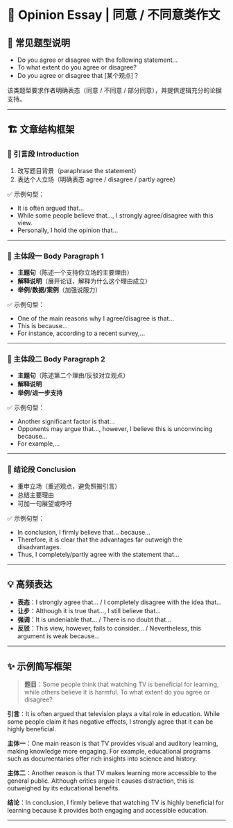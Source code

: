 # 📝 Opinion Essay | 同意 / 不同意类作文

## 📌 常见题型说明
- Do you agree or disagree with the following statement...  
- To what extent do you agree or disagree?  
- Do you agree or disagree that [某个观点]？  

该类题型要求作者明确表态（同意 / 不同意 / 部分同意），并提供逻辑充分的论据支持。

---

## 🏗️ 文章结构框架

### 🔹 引言段 Introduction
1. 改写题目背景（paraphrase the statement）  
2. 表达个人立场（明确表态 agree / disagree / partly agree）  

✅ 示例句型：
- It is often argued that...  
- While some people believe that..., I strongly agree/disagree with this view.  
- Personally, I hold the opinion that...  

---

### 🔹 主体段一 Body Paragraph 1
- **主题句**（陈述一个支持你立场的主要理由）  
- **解释说明**（展开论证，解释为什么这个理由成立）  
- **举例/数据/案例**（加强说服力）  

✅ 示例句型：
- One of the main reasons why I agree/disagree is that...  
- This is because...  
- For instance, according to a recent survey,...  

---

### 🔹 主体段二 Body Paragraph 2
- **主题句**（陈述第二个理由/反驳对立观点）  
- **解释说明**  
- **举例/进一步支持**  

✅ 示例句型：
- Another significant factor is that...  
- Opponents may argue that..., however, I believe this is unconvincing because...  
- For example,...  

---

### 🔹 结论段 Conclusion
- 重申立场（重述观点，避免照搬引言）  
- 总结主要理由  
- 可加一句展望或呼吁  

✅ 示例句型：
- In conclusion, I firmly believe that... because...  
- Therefore, it is clear that the advantages far outweigh the disadvantages.  
- Thus, I completely/partly agree with the statement that...  

---

## 💡 高频表达
- **表态**：I strongly agree that... / I completely disagree with the idea that...  
- **让步**：Although it is true that..., I still believe that...  
- **强调**：It is undeniable that... / There is no doubt that...  
- **反驳**：This view, however, fails to consider... / Nevertheless, this argument is weak because...  

---

## ✨ 示例简写框架

> **题目**：Some people think that watching TV is beneficial for learning, while others believe it is harmful. To what extent do you agree or disagree?  

**引言**：It is often argued that television plays a vital role in education. While some people claim it has negative effects, I strongly agree that it can be highly beneficial.  

**主体一**：One main reason is that TV provides visual and auditory learning, making knowledge more engaging. For example, educational programs such as documentaries offer rich insights into science and history.  

**主体二**：Another reason is that TV makes learning more accessible to the general public. Although critics argue it causes distraction, this is outweighed by its educational benefits.  

**结论**：In conclusion, I firmly believe that watching TV is highly beneficial for learning because it provides both engaging and accessible education.  

---
